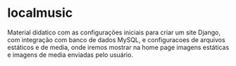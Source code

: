 # localmusic
 Material didatico com as configurações iniciais para criar um site Django, com integração com banco de dados MySQL, e configuracoes de arquivos estáticos e de media, onde iremos mostrar na home page imagens estáticas e imagens de media enviadas pelo usuário.
